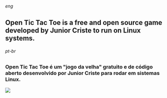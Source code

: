 ###### _eng_
## Open Tic Tac Toe is a free and open source game developed by Junior Criste to run on Linux systems.

###### _pt-br_
### Open Tic Tac Toe é um "jogo da velha" gratuito e de código aberto desenvolvido por Junior Criste para rodar em sistemas Linux. 

<img src="https://4.bp.blogspot.com/-5QperKE_5L0/XpAU4VDljAI/AAAAAAAAGyw/TGnulTi2IP0kYbirBYAzY4omkvuuAt3gwCLcBGAsYHQ/s1600/windows.png">
